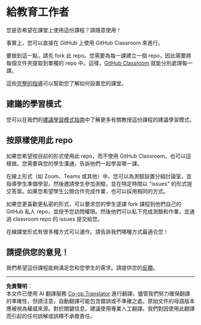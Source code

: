 <!--
CO_OP_TRANSLATOR_METADATA:
{
  "original_hash": "9fd36f5dc734203ee28b6cf2573e5eab",
  "translation_date": "2025-08-26T21:23:47+00:00",
  "source_file": "for-teachers.md",
  "language_code": "mo"
}
-->
# 給教育工作者

您是否希望在課堂上使用這份課程？請隨意使用！

事實上，您可以直接在 GitHub 上使用 GitHub Classroom 來進行。

要做到這一點，請先 fork 此 repo。您需要為每一課建立一個 repo，因此需要將每個文件夾提取到單獨的 repo 中。這樣，[GitHub Classroom](https://classroom.github.com/classrooms) 就能分別處理每一課。

這些[完整的指導](https://github.blog/2020-03-18-set-up-your-digital-classroom-with-github-classroom/)可以幫助您了解如何設置您的課堂。

## 建議的學習模式

您可以在我們的[建議學習模式指南](recommended-learning-model.md)中了解更多有關教授這份課程的建議學習模式。

## 按原樣使用此 repo

如果您希望按目前的形式使用此 repo，而不使用 GitHub Classroom，也可以這樣做。您需要與您的學生溝通，告訴他們一起學習哪一課。

在線上形式（如 Zoom、Teams 或其他）中，您可以為測驗設置分組討論室，並指導學生準備學習。然後邀請學生參加測驗，並在特定時間以 "issues" 的形式提交答案。如果您希望學生公開合作完成作業，也可以採用相同的方式。

如果您更喜歡更私密的形式，可以要求您的學生逐課 fork 課程到他們自己的 GitHub 私人 repo，並授予您訪問權限。然後他們可以私下完成測驗和作業，並通過 classroom repo 的 issues 提交給您。

在線課堂形式有很多種方式可以運作。請告訴我們哪種方式最適合您！

## 請提供您的意見！

我們希望這份課程能夠滿足您和您學生的需求。請提供您的[反饋](https://forms.microsoft.com/Pages/ResponsePage.aspx?id=v4j5cvGGr0GRqy180BHbR2humCsRZhxNuI79cm6n0hRUQzRVVU9VVlU5UlFLWTRLWlkyQUxORTg5WS4u)。

---

**免責聲明**：  
本文件已使用 AI 翻譯服務 [Co-op Translator](https://github.com/Azure/co-op-translator) 進行翻譯。儘管我們努力確保翻譯的準確性，但請注意，自動翻譯可能包含錯誤或不準確之處。原始文件的母語版本應被視為權威來源。對於關鍵信息，建議使用專業人工翻譯。我們對因使用此翻譯而引起的任何誤解或誤釋不承擔責任。
